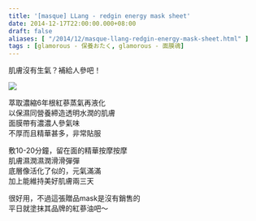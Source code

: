 ```yaml
---
title: '[masque] LLang - redgin energy mask sheet'
date: 2014-12-17T22:00:00.000+08:00
draft: false
aliases: [ "/2014/12/masque-llang-redgin-energy-mask-sheet.html" ]
tags : [glamorous - 保養おたく, glamorous - 面膜魂]
---
```


肌膚沒有生氣？補給人參吧！  

[![](https://farm8.staticflickr.com/7521/15370765723_66d3a4def3_z.jpg)](https://farm8.staticflickr.com/7521/15370765723_66d3a4def3_z.jpg)

萃取濃縮6年根紅蔘蒸氣再液化  
以保濕同營養締造透明水潤的肌膚  
面膜帶有濃濃人參氣味  
不厚而且精華甚多，非常貼服  
  
敷10-20分鐘，留在面的精華按摩按摩  
肌膚濕潤濕潤滑滑彈彈  
底層像活化了似的，元氣滿滿  
加上能維持美好肌膚兩三天  
  
很好用，不過這張贈品mask是沒有銷售的  
平日就塗抹其品牌的紅蔘油吧～